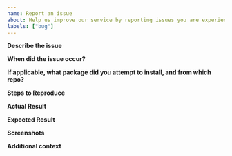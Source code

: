 ```yaml
---
name: Report an issue
about: Help us improve our service by reporting issues you are experiencing.
labels: ["bug"]
---
```


<!--
Please check our docs before filing an issue:
https://github.com/microsoft/linux-package-repositories?tab=readme-ov-file#report-an-issue
-->

**Describe the issue**
<!-- A clear and concise description of what is the issue. -->

**When did the issue occur?**
<!-- Be as accurate as you can. -->

**If applicable, what package did you attempt to install, and from which repo?**

**Steps to Reproduce**
<!-- Steps to reproduce the behavior (if applicable) -->

**Actual Result**

**Expected Result**

**Screenshots**
<!-- If applicable, add screenshots to help explain your problem. -->

**Additional context**
<!-- Add any other context about the problem here. -->
